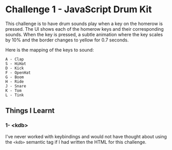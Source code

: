 # Challenge 1 - JavaScript Drum Kit

This challenge is to have drum sounds play when a key on the homerow is pressed. The UI shows each of the homerow keys and their corresponding sounds. When the key is pressed, a subtle animation where the key scales by 10% and the border changes to yellow for 0.7 seconds.

Here is the mapping of the keys to sound:

```
A - Clap
S - HiHat
D - Kick
F - OpenHat
G - Boom
H - Ride
J - Snare
K - Tom
L - Tink
```

## Things I Learnt

### 1- &lt;kdb>

I've never worked with keybindings and would not have thought about using the `<kdb>` semantic tag if I had written the HTML for this challenge.